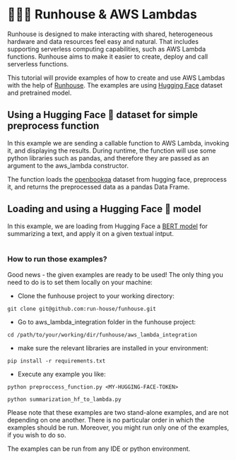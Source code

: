 # 👩🏻‍💻 Runhouse & AWS Lambdas

Runhouse is designed to make interacting with shared, heterogeneous
hardware and data resources feel easy and natural. That includes supporting
serverless computing capabilities, such as AWS Lambda functions. Runhouse aims to
make it easier to create, deploy and call serverless functions. 

This tutorial will provide examples of how to create and use AWS Lambdas with 
the help of [Runhouse](https://www.run.house/docs/api/python/function#runhouse.aws_lambda_fn). The examples are using [Hugging Face](https://huggingface.co/) dataset and pretrained
model.

## Using a Hugging Face 🤗 dataset for simple preprocess function

In this example we are sending a callable function to AWS Lambda, invoking it, and
displaying the results. During runtime, the function will use some python 
libraries such as pandas, and therefore they are passed as an argument to
the aws_lambda constructor. 

The function loads the [openbookqa](https://huggingface.co/datasets/openbookqa) dataset from hugging face, 
preprocess it, and returns the preprocessed data as a pandas Data Frame. 

## Loading and using a Hugging Face 🤗 model

In this example, we are loading from Hugging Face a [BERT model](https://huggingface.co/sshleifer/distilbart-cnn-12-6) 
for summarizing a text, and apply it on a given textual intput.
<br/>
<br/>
### How to run those examples?
Good news - the given examples are ready to be used! The only thing you need to do is to set them 
locally on your machine:

* Clone the funhouse project to your working directory:
```
git clone git@github.com:run-house/funhouse.git
```
* Go to aws_lambda_integration folder in the funhouse project:
```
cd /path/to/your/working/dir/funhouse/aws_lambda_integration
```
* make sure the relevant libraries are installed in your environment:
```
pip install -r requirements.txt
```
* Execute any example you like:
```
python preproccess_function.py <MY-HUGGING-FACE-TOKEN>
```
```
python summarization_hf_to_lambda.py
```

Please note that these examples are two stand-alone examples, and are not depending on one another. There is 
no particular order in which the examples should be run. Moreover, you might run only one of the examples, if you wish
to do so. 

The examples can be run from any IDE or python environment. 





